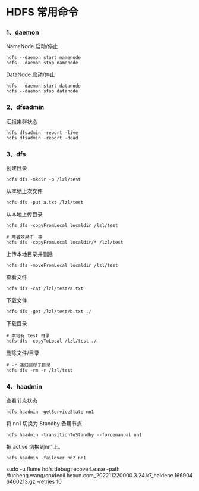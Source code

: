 # HDFS 常用命令


### 1、daemon

NameNode 启动/停止
```shell
hdfs --daemon start namenode
hdfs --daemon stop namenode
```

DataNode 启动/停止
```shell
hdfs --daemon start datanode
hdfs --daemon stop datanode
```

### 2、dfsadmin

汇报集群状态
```shell
hdfs dfsadmin -report -live
hdfs dfsadmin -report -dead
```

### 3、dfs

创建目录
```shell
hdfs dfs -mkdir -p /lzl/test
```

从本地上次文件

```shell
hdfs dfs -put a.txt /lzl/test
```

从本地上传目录
```shell
hdfs dfs -copyFromLocal localdir /lzl/test

# 两者效果不一样
hdfs dfs -copyFromLocal localdir/* /lzl/test
```

上传本地目录并删除
```shell
hdfs dfs -moveFromLocal localdir /lzl/test
```

查看文件

```shell
hdfs dfs -cat /lzl/test/a.txt
```

下载文件
```shell
hdfs dfs -get /lzl/test/b.txt ./
```

下载目录
```shell
# 本地有 test 目录
hdfs dfs -copyToLocal /lzl/test ./
```

删除文件/目录
```shell
# -r 递归删除子目录
hdfs dfs -rm -r /lzl/test
```

### 4、haadmin

查看节点状态
```
hdfs haadmin -getServiceState nn1
```

将 nn1 切换为 Standby 备用节点
```
hdfs haadmin -transitionToStandby --forcemanual nn1
```
把 active 切换到nn1上。
```
hdfs haadmin -failover nn2 nn1
```

 sudo -u flume hdfs debug recoverLease -path  /fucheng.wang/crudeoil.hexun.com_202211220000.3.24.k7_haidene.1669046460213.gz -retries 10
 
